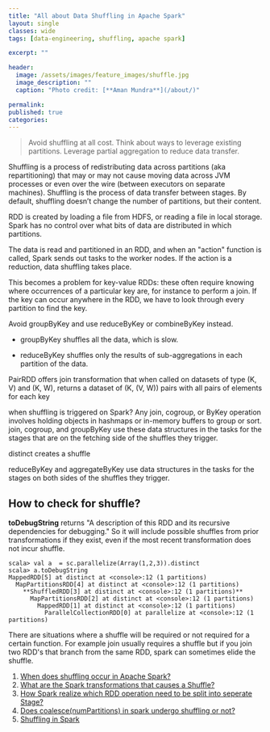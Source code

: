 ```yaml
---
title: "All about Data Shuffling in Apache Spark"
layout: single
classes: wide
tags: [data-engineering, shuffling, apache spark]

excerpt: ""

header:
  image: /assets/images/feature_images/shuffle.jpg
  image_description: ""
  caption: "Photo credit: [**Aman Mundra**](/about/)"

permalink:
published: true
categories: 
---
```


> Avoid shuffling at all cost. Think about ways to leverage existing partitions. Leverage partial aggregation to reduce data transfer.

Shuffling is a process of redistributing data across partitions (aka repartitioning) that may or may not cause moving data across JVM processes or even over the wire (between executors on separate machines).
Shuffling is the process of data transfer between stages. By default, shuffling doesn’t change the number of partitions, but their content.

RDD is created by loading a file from HDFS, or reading a file in local storage. Spark has no control over what bits of data are distributed in which partitions.

The data is read and partitioned in an RDD, and when an "action" function is called, Spark sends out tasks to the worker nodes. 
If the action is a reduction, data shuffling takes place.

This becomes a problem for key-value RDDs: these often require knowing where occurrences of a particular key are, for instance to perform a join. If the key can occur anywhere in the RDD, 
we have to look through every partition to find the key.

Avoid groupByKey and use reduceByKey or combineByKey instead.

- groupByKey shuffles all the data, which is slow.

- reduceByKey shuffles only the results of sub-aggregations in each partition of the data.

PairRDD offers join transformation that when called on datasets of type (K, V) and (K, W), returns a dataset of (K, (V, W)) pairs with all pairs of elements for each key

when shuffling is triggered on Spark?
Any join, cogroup, or ByKey operation involves holding objects in hashmaps or in-memory buffers to group or sort. 
join, cogroup, and groupByKey use these data structures in the tasks for the stages that are on the fetching side of the shuffles they trigger. 

distinct creates a shuffle

reduceByKey and aggregateByKey use data structures in the tasks for the stages on both sides of the shuffles they trigger.

## How to check for shuffle?
**toDebugString** returns "A description of this RDD and its recursive dependencies for debugging." 
So it will include possible shuffles from prior transformations if they exist, even if the most recent transformation does not incur shuffle.

    scala> val a  = sc.parallelize(Array(1,2,3)).distinct
    scala> a.toDebugString
    MappedRDD[5] at distinct at <console>:12 (1 partitions)
      MapPartitionsRDD[4] at distinct at <console>:12 (1 partitions)
        **ShuffledRDD[3] at distinct at <console>:12 (1 partitions)**
          MapPartitionsRDD[2] at distinct at <console>:12 (1 partitions)
            MappedRDD[1] at distinct at <console>:12 (1 partitions)
              ParallelCollectionRDD[0] at parallelize at <console>:12 (1 partitions)
              

There are situations where a shuffle will be required or not required for a certain function. For example join usually requires a shuffle but if you join two RDD's that branch from 
the same RDD, spark can sometimes elide the shuffle.



1. [When does shuffling occur in Apache Spark?](https://stackoverflow.com/questions/31386590/when-does-shuffling-occur-in-apache-spark)
2. [What are the Spark transformations that causes a Shuffle?](https://stackoverflow.com/questions/26273664/what-are-the-spark-transformations-that-causes-a-shuffle)
3. [How Spark realize which RDD operation need to be split into seperate Stage?](https://stackoverflow.com/questions/42799322/how-spark-realize-which-rdd-operation-need-to-be-split-into-seperate-stage?noredirect=1&lq=1)
4. [Does coalesce(numPartitions) in spark undergo shuffling or not?](https://stackoverflow.com/questions/42034314/does-coalescenumpartitions-in-spark-undergo-shuffling-or-not?rq=1)
5. [Shuffling in Spark](http://www.waitingforcode.com/apache-spark/shuffling-in-spark/read)
